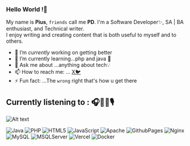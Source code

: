 ### Hello World !👋

My name is **Pius**, `friends` call me  **PD**. I'm a Software Developer✨, SA | BA  enthusiast, and Technical writer. <br>
I enjoy writing and creating content that is both useful to myself and to others.



- 🔭 I’m _currently_ working on getting better
- 🌱 I’m currently learning...php and java 🚨
- 💬 Ask me about ...anything about tech💡
- 📫 How to reach me: ... [X🐦](https://twitter.com/FFootwizard)
- ⚡ Fun fact: ...The `wrong` right that's how u get there

## Currently listening to : 🎧🎺🎸🎙️

<!-- Markdown code snippet: options-->

![Alt text](https://spotify-recently-played-readme.vercel.app/api?user=x0z00r4w1vdab4anluo1tfisc)


<!-- For custom count (1 ≤ {count} ≤ 10):
![Alt text](https://spotify-recently-played-readme.vercel.app/api?user=x0z00r4w1vdab4anluo1tfisc&count={count}) -->


<!-- For custom width (300 ≤ {width} ≤ 1000): -->
<!-- ![Alt text](https://spotify-recently-played-readme.vercel.app/api?user=x0z00r4w1vdab4anluo1tfisc&width={width}) -->


<!-- For unique tracks : -->
<!-- ![Alt text](https://spotify-recently-played-readme.vercel.app/api?user=x0z00r4w1vdab4anluo1tfisc&unique={true|1|on|yes}) -->

<!-- ### My Contribution Status

![Anurag's github stats](https://github-readme-stats.vercel.app/api?username=megacy777&show_icons=true&theme=merko&count_private=true) -->


![Java](https://img.shields.io/badge/java-%23ED8B00.svg?style=for-the-badge&logo=openjdk&logoColor=white) 
![PHP](https://img.shields.io/badge/php-%23777BB4.svg?style=for-the-badge&logo=php&logoColor=white)
![HTML5](https://img.shields.io/badge/html5-%23E34F26.svg?style=for-the-badge&logo=html5&logoColor=white) 
![JavaScript](https://img.shields.io/badge/javascript-%23323330.svg?style=for-the-badge&logo=javascript&logoColor=%23F7DF1E) 
![Apache](https://img.shields.io/badge/apache-%23D42029.svg?style=for-the-badge&logo=apache&logoColor=white) 
![GithubPages](https://img.shields.io/badge/github%20pages-121013?style=for-the-badge&logo=github&logoColor=white) 
![Nginx](https://img.shields.io/badge/nginx-%23009639.svg?style=for-the-badge&logo=nginx&logoColor=white) 
![MySQL](https://img.shields.io/badge/mysql-%2300000f.svg?style=for-the-badge&logo=mysql&logoColor=white) 
![MSQLServer](https://img.shields.io/badge/Microsoft%20SQL%20Server-CC2927?style=for-the-badge&logo=microsoft%20sql%20server&logoColor=white)
![Vercel](https://img.shields.io/badge/vercel-%23000000.svg?style=for-the-badge&logo=vercel&logoColor=white)
![Docker](https://img.shields.io/badge/docker-%230db7ed.svg?style=for-the-badge&logo=docker&logoColor=white) 

<!--## 🐦 Latest Tweet
[![](https://gtce.itsvg.in/api?username=@FFootwizard)](https://github.com/VishwaGauravIn/github-twitter-card-embed)
-->
<!-- Proudly created with GPRM ( https://gprm.itsvg.in ) -->
